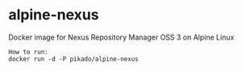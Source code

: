 # alpine-nexus
Docker image for Nexus Repository Manager OSS 3 on Alpine Linux
```
How to run:
docker run -d -P pikado/alpine-nexus
```
